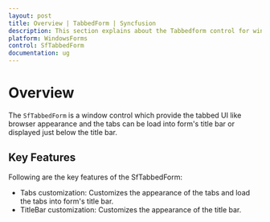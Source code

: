 ```yaml
---
layout: post
title: Overview | TabbedForm | Syncfusion
description: This section explains about the Tabbedform control for windows forms and it's important key features.
platform: WindowsForms
control: SfTabbedForm
documentation: ug
---
```


# Overview

The `SfTabbedForm` is a window control which provide the tabbed UI like browser appearance and the tabs can be load into form's title bar or displayed just below the title bar.

## Key Features

Following are the key features of the SfTabbedForm:

* Tabs customization: Customizes the appearance of the tabs and load the tabs into form's title bar.
* TitleBar customization: Customizes the appearance of the title bar.